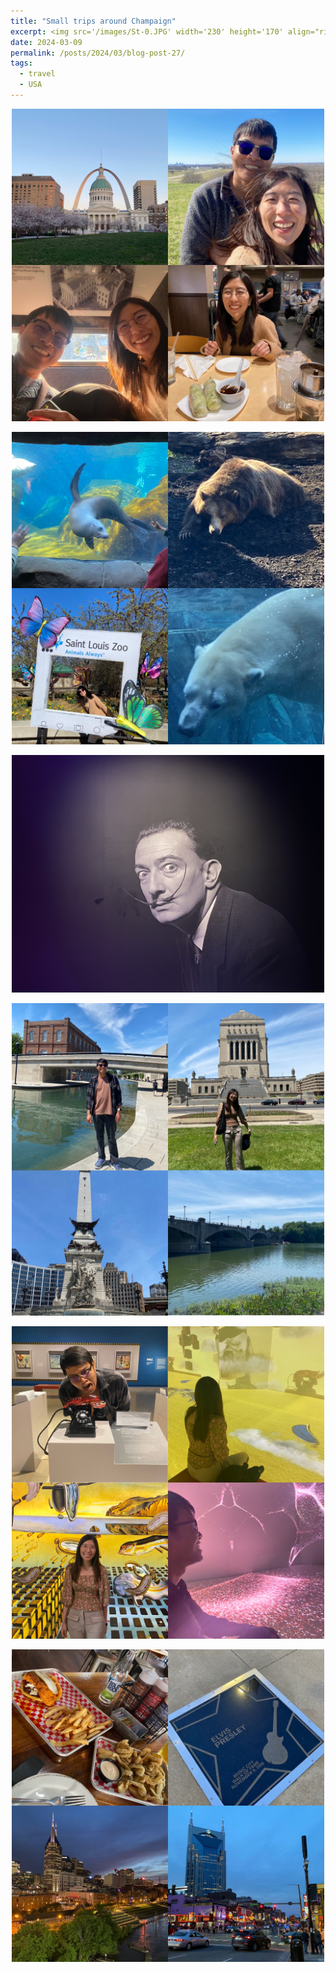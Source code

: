 ```yaml
---
title: "Small trips around Champaign"
excerpt: <img src='/images/St-0.JPG' width='230' height='170' align="right" hspace="20">  Champaign is often thought of a cornfield city and nothing else. I have to admit that the statement is partially correct. However, there are several things to do if you are willing to drive a couple of hours. During Spring 2024, Poy and I made several small trips to our neighborhood cities, including, Indianapolis and St. Louis. We also want to record here a small trip to see one of the most amazing natural pheonomena: the total solar eclipse. 
date: 2024-03-09
permalink: /posts/2024/03/blog-post-27/
tags:
  - travel
  - USA
---
```



<p align="center">
  <img src="/images/St-1.JPG" width='500' height= '500'>
</p>

<p align="center">
  <img src="/images/St-2.JPG" width='500' height= '500'>
</p>

<p align="center">
  <img src="/images/IN0.JPG" width='500' height= '380'>
</p>

<p align="center">
  <img src="/images/IN1.JPG" width='500' height= '500'>
</p>

<p align="center">
  <img src="/images/IN2.JPG" width='500' height= '500'>
</p>

<p align="center">
  <img src="/images/Nashville.JPG" width='500' height= '500'>
</p>



